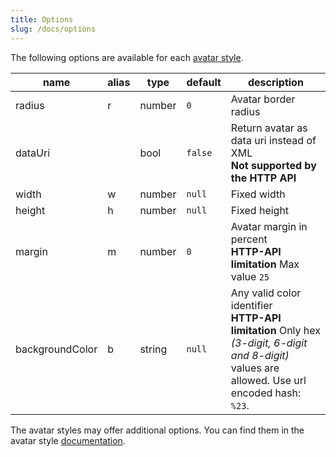 ```yaml
---
title: Options
slug: /docs/options
---
```


The following options are available for each [avatar style](/styles).

| name            | alias | type   | default | description                                                                                                                                         |
| --------------- | ----- | ------ | ------- | --------------------------------------------------------------------------------------------------------------------------------------------------- |
| radius          | r     | number | `0`     | Avatar border radius                                                                                                                                |
| dataUri         |       | bool   | `false` | Return avatar as data uri instead of XML <br /> **Not supported by the HTTP API**                                                                   |
| width           | w     | number | `null`  | Fixed width                                                                                                                                         |
| height          | h     | number | `null`  | Fixed height                                                                                                                                        |
| margin          | m     | number | `0`     | Avatar margin in percent<br /> **HTTP-API limitation** Max value `25`                                                                               |
| backgroundColor | b     | string | `null`  | Any valid color identifier<br /> **HTTP-API limitation** Only hex _(3-digit, 6-digit and 8-digit)_ values are allowed. Use url encoded hash: `%23`. |

The avatar styles may offer additional options. You can find them in the avatar style [documentation](/styles).
